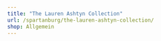 ```yaml
---
title: "The Lauren Ashtyn Collection"
url: /spartanburg/the-lauren-ashtyn-collection/
shop: Allgemein
---
```

